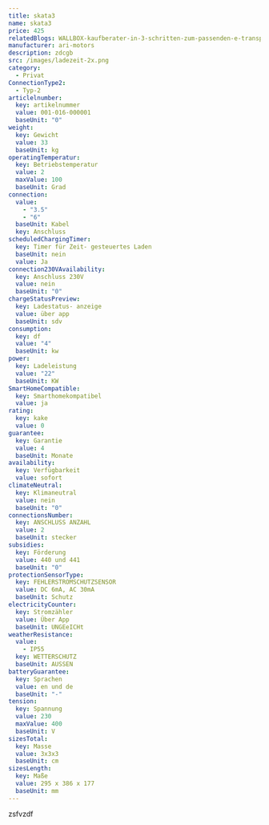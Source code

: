 ```yaml
---
title: skata3
name: skata3
price: 425
relatedBlogs: WALLBOX-kaufberater-in-3-schritten-zum-passenden-e-transporter
manufacturer: ari-motors
description: zdcgb
src: /images/ladezeit-2x.png
category:
  - Privat
ConnectionType2:
  - Typ-2
articlelnumber:
  key: artikelnummer
  value: 001-016-000001
  baseUnit: "0"
weight:
  key: Gewicht
  value: 33
  baseUnit: kg
operatingTemperatur:
  key: Betriebstemperatur
  value: 2
  maxValue: 100
  baseUnit: Grad
connection:
  value:
    - "3.5"
    - "6"
  baseUnit: Kabel
  key: Anschluss
scheduledChargingTimer:
  key: Timer für Zeit- gesteuertes Laden
  baseUnit: nein
  value: Ja
connection230VAvailability:
  key: Anschluss 230V
  value: nein
  baseUnit: "0"
chargeStatusPreview:
  key: Ladestatus- anzeige
  value: über app
  baseUnit: sdv
consumption:
  key: df
  value: "4"
  baseUnit: kw
power:
  key: Ladeleistung
  value: "22"
  baseUnit: KW
SmartHomeCompatible:
  key: Smarthomekompatibel
  value: ja
rating:
  key: kake
  value: 0
guarantee:
  key: Garantie
  value: 4
  baseUnit: Monate
availability:
  key: Verfügbarkeit
  value: sofort
climateNeutral:
  key: Klimaneutral
  value: nein
  baseUnit: "0"
connectionsNumber:
  key: ANSCHLUSS ANZAHL
  value: 2
  baseUnit: stecker
subsidies:
  key: Förderung
  value: 440 und 441
  baseUnit: "0"
protectionSensorType:
  key: FEHLERSTROMSCHUTZSENSOR
  value: DC 6mA, AC 30mA
  baseUnit: Schutz
electricityCounter:
  key: Stromzähler
  value: Über App
  baseUnit: UNGEeICHt
weatherResistance:
  value:
    - IP55
  key: WETTERSCHUTZ
  baseUnit: AUSSEN
batteryGuarantee:
  key: Sprachen
  value: en und de
  baseUnit: "-"
tension:
  key: Spannung
  value: 230
  maxValue: 400
  baseUnit: V
sizesTotal:
  key: Masse
  value: 3x3x3
  baseUnit: cm
sizesLength:
  key: Maße
  value: 295 x 386 x 177
  baseUnit: mm
---
```


zsfvzdf
